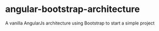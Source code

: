 # angular-bootstrap-architecture
A vanilla AngularJs architecture using Bootstrap to start a simple project
